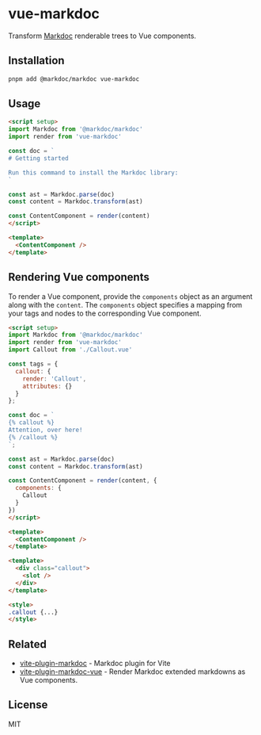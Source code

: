 # vue-markdoc

Transform [Markdoc](https://markdoc.io/) renderable trees to Vue components.

## Installation

```bash
pnpm add @markdoc/markdoc vue-markdoc
```

## Usage

```html
<script setup>
import Markdoc from '@markdoc/markdoc'
import render from 'vue-markdoc'

const doc = `
# Getting started

Run this command to install the Markdoc library:
`

const ast = Markdoc.parse(doc)
const content = Markdoc.transform(ast)

const ContentComponent = render(content)
</script>

<template>
  <ContentComponent />
</template>
```

## Rendering Vue components

To render a Vue component, provide the `components` object as an argument along with the `content`. The `components` object specifies a mapping from your tags and nodes to the corresponding Vue component.

```html
<script setup>
import Markdoc from '@markdoc/markdoc'
import render from 'vue-markdoc'
import Callout from './Callout.vue'

const tags = {
  callout: {
    render: 'Callout',
    attributes: {}
  }
};

const doc = `
{% callout %}
Attention, over here!
{% /callout %}
`;

const ast = Markdoc.parse(doc)
const content = Markdoc.transform(ast)

const ContentComponent = render(content, {
  components: {
    Callout
  }
})
</script>

<template>
  <ContentComponent />
</template>
```

```html
<template>
  <div class="callout">
    <slot />
  </div>
</template>

<style>
.callout {...}
</style>
```

## Related

- [vite-plugin-markdoc](https://github.com/wobsoriano/vite-plugin-markdoc) - Markdoc plugin for Vite
- [vite-plugin-markdoc-vue](https://github.com/wobsoriano/vite-plugin-markdoc-vue) - Render Markdoc extended markdowns as Vue components.

## License

MIT
